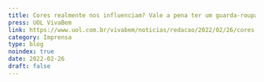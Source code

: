 ```yaml
---
title: Cores realmente nos influenciam? Vale a pena ter um guarda-roupa colorido?
press: UOL VivaBem
link: https://www.uol.com.br/vivabem/noticias/redacao/2022/02/26/cores-realmente-nos-influenciam-vale-a-pena-ter-um-guarda-roupa-colorido.htm
category: Imprensa
type: blog
noindex: true
date: 2022-02-26
draft: false
---
```

